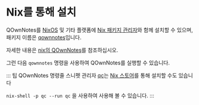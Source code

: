 # Nix를 통해 설치

QOwnNotes를 [NixOS](https://nixos.org/) 및 기타 플랫폼에 [Nix 패키지 관리자](https://wiki.nixos.org/wiki/Nix_package_manager)와 함께 설치할 수 있으며, 패키지 이름은 [qownnotes](https://search.nixos.org/packages?channel=unstable&show=qownnotes)입니다.

자세한 내용은 [nix의 QOwnNotes](https://search.nixos.org/packages?channel=unstable&show=qownnotes)를 참조하십시오.

그런 다음 `qownnotes` 명령을 사용하여 QOwnNotes를 실행할 수 있습니다.

::: 팁
QOwnNotes 명령줄 스니펫 관리자 [qc](https://github.com/qownnotes/qc)는 [Nix 스토어](https://search.nixos.org/packages?channel=unstable&show=qc)를 통해 설치할 수도 있습니다

`nix-shell -p qc --run qc` 을 사용하여 사용해 볼 수 있습니다.
:::
